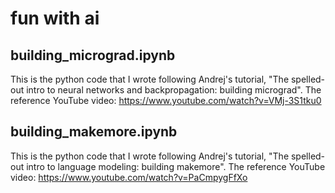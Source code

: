 # fun with ai

## building_micrograd.ipynb

This is the python code that I wrote following Andrej's tutorial, "The spelled-out intro to neural networks and backpropagation: building micrograd". The reference YouTube video: https://www.youtube.com/watch?v=VMj-3S1tku0

## building_makemore.ipynb

This is the python code that I wrote following Andrej's tutorial, "The spelled-out intro to language modeling: building makemore". The reference YouTube video: https://www.youtube.com/watch?v=PaCmpygFfXo